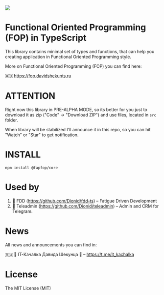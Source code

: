 <h3>
  <a href="https://fop.davidshekunts.ru/">
    <img src="https://fop.davidshekunts.ru/image/https%3A%2F%2Fs3-us-west-2.amazonaws.com%2Fsecure.notion-static.com%2Fbeede22b-3fb7-4d77-b011-c7647b25962a%2FFOP_Logo.png?table=block&id=101ffcdc-ef71-463c-81c9-ecf20130d74b&spaceId=b5a6916f-2c86-42ae-9a5c-d25bf5231a44&width=250&userId=&cache=v2">
  </a>
</h3>

# Functional Oriented Programming (FOP) in TypeScript

This library contains minimal set of types and functions, that can help
you creating application in Functional Oriented Programming style.

More on Functional Oriented Programming (FOP) you can find here:

🇷🇺 https://fop.davidshekunts.ru

# ATTENTION

Right now this library in PRE-ALPHA MODE, so its better for you just to
download it as zip ("Code" -> "Download ZIP") and use files, located in
`src` folder.

When library will be stabilized I'll announce it in this repo, so you can
hit "Watch" or "Star" to get notification.

# INSTALL

`npm install @fapfop/core`

# Used by

1. 🛌 FDD (https://github.com/Dionid/fdd-ts) – Fatigue Driven Development
1. 💬 Teleadmin (https://github.com/Dionid/teleadmin) – Admin and CRM for Telegram.

# News

All news and announcements you can find in:

🇷🇺 🦾 IT-Качалка Давида Шекунца 💪 – https://t.me/it_kachalka

# License

The MIT License (MIT)
